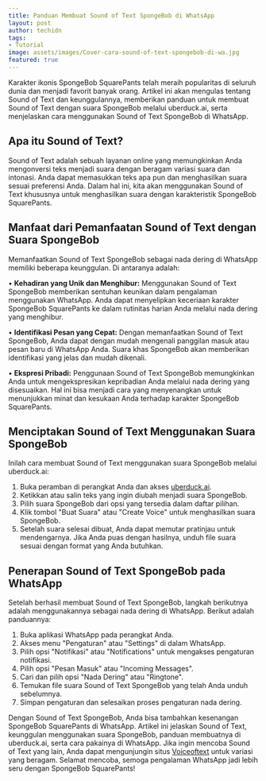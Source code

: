 ```yaml
---
title: Panduan Membuat Sound of Text SpongeBob di WhatsApp
layout: post
author: techidn
tags:
- Tutorial
image: assets/images/Cover-cara-sound-of-text-spongebob-di-wa.jpg
featured: true
---
```


Karakter ikonis SpongeBob SquarePants telah meraih popularitas di seluruh dunia dan menjadi favorit banyak orang. Artikel ini akan mengulas tentang Sound of Text dan keunggulannya, memberikan panduan untuk membuat Sound of Text dengan suara SpongeBob melalui uberduck.ai, serta menjelaskan cara menggunakan Sound of Text SpongeBob di WhatsApp.

## Apa itu Sound of Text?
Sound of Text adalah sebuah layanan online yang memungkinkan Anda mengonversi teks menjadi suara dengan beragam variasi suara dan intonasi. Anda dapat memasukkan teks apa pun dan menghasilkan suara sesuai preferensi Anda. Dalam hal ini, kita akan menggunakan Sound of Text khususnya untuk menghasilkan suara dengan karakteristik SpongeBob SquarePants.

## Manfaat dari Pemanfaatan Sound of Text dengan Suara SpongeBob
Memanfaatkan Sound of Text SpongeBob sebagai nada dering di WhatsApp memiliki beberapa keunggulan. Di antaranya adalah:

•	**Kehadiran yang Unik dan Menghibur:** Menggunakan Sound of Text SpongeBob memberikan sentuhan keunikan dalam pengalaman menggunakan WhatsApp. Anda dapat menyelipkan keceriaan karakter SpongeBob SquarePants ke dalam rutinitas harian Anda melalui nada dering yang menghibur.

•	**Identifikasi Pesan yang Cepat:** Dengan memanfaatkan Sound of Text SpongeBob, Anda dapat dengan mudah mengenali panggilan masuk atau pesan baru di WhatsApp Anda. Suara khas SpongeBob akan memberikan identifikasi yang jelas dan mudah dikenali.

•	**Ekspresi Pribadi:** Penggunaan Sound of Text SpongeBob memungkinkan Anda untuk mengekspresikan kepribadian Anda melalui nada dering yang disesuaikan. Hal ini bisa menjadi cara yang menyenangkan untuk menunjukkan minat dan kesukaan Anda terhadap karakter SpongeBob SquarePants.

## Menciptakan Sound of Text Menggunakan Suara SpongeBob
Inilah cara membuat Sound of Text menggunakan suara SpongeBob melalui uberduck.ai:
1.	Buka peramban di perangkat Anda dan akses [uberduck.ai](https://www.uberduck.ai/).
2.	Ketikkan atau salin teks yang ingin diubah menjadi suara SpongeBob.
3.	Pilih suara SpongeBob dari opsi yang tersedia dalam daftar pilihan.
4.	Klik tombol "Buat Suara" atau "Create Voice" untuk menghasilkan suara SpongeBob.
5.	Setelah suara selesai dibuat, Anda dapat memutar pratinjau untuk mendengarnya.
Jika Anda puas dengan hasilnya, unduh file suara sesuai dengan format yang Anda butuhkan.

## Penerapan Sound of Text SpongeBob pada WhatsApp
Setelah berhasil membuat Sound of Text SpongeBob, langkah berikutnya adalah menggunakannya sebagai nada dering di WhatsApp. Berikut adalah panduannya:
1.	Buka aplikasi WhatsApp pada perangkat Anda.
2.	Akses menu "Pengaturan" atau "Settings" di dalam WhatsApp.
3.	Pilih opsi "Notifikasi" atau "Notifications" untuk mengakses pengaturan notifikasi.
4.	Pilih opsi "Pesan Masuk" atau "Incoming Messages".
5.	Cari dan pilih opsi "Nada Dering" atau "Ringtone".
6.	Temukan file suara Sound of Text SpongeBob yang telah Anda unduh sebelumnya.
7.	Simpan pengaturan dan selesaikan proses pengaturan nada dering.

Dengan Sound of Text SpongeBob, Anda bisa tambahkan kesenangan SpongeBob SquarePants di WhatsApp. Artikel ini jelaskan Sound of Text, keunggulan menggunakan suara SpongeBob, panduan membuatnya di uberduck.ai, serta cara pakainya di WhatsApp. Jika ingin mencoba Sound of Text yang lain, Anda dapat mengunjungin situs [Voiceoftext](http://voiceoftext.com) untuk variasi yang beragam. Selamat mencoba, semoga pengalaman WhatsApp jadi lebih seru dengan SpongeBob SquarePants!
